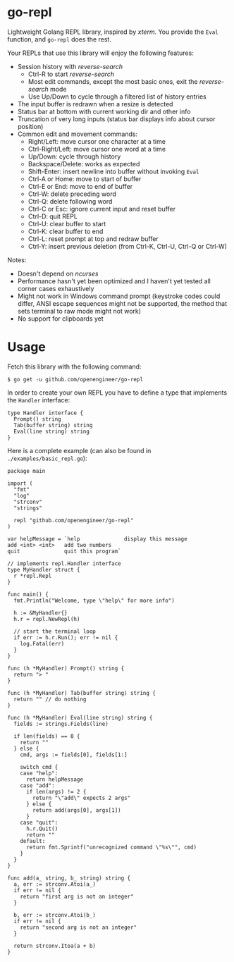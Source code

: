 # go-repl

Lightweight Golang REPL library, inspired by *xterm*. You provide the `Eval` function, and `go-repl` does the rest.

Your REPLs that use this library will enjoy the following features:
* Session history with *reverse-search*
  * Ctrl-R to start *reverse-search*
  * Most edit commands, except the most basic ones, exit the *reverse-search* mode
  * Use Up/Down to cycle through a filtered list of history entries
* The input buffer is redrawn when a resize is detected
* Status bar at bottom with current working dir and other info
* Truncation of very long inputs (status bar displays info about cursor position)
* Common edit and movement commands:
   * Right/Left: move cursor one character at a time
   * Ctrl-Right/Left: move cursor one word at a time
   * Up/Down: cycle through history
   * Backspace/Delete: works as expected
   * Shift-Enter: insert newline into buffer without invoking `Eval`
   * Ctrl-A or Home: move to start of buffer
   * Ctrl-E or End: move to end of buffer
   * Ctrl-W: delete preceding word
   * Ctrl-Q: delete following word
   * Ctrl-C or Esc: ignore current input and reset buffer
   * Ctrl-D: quit REPL
   * Ctrl-U: clear buffer to start
   * Ctrl-K: clear buffer to end
   * Ctrl-L: reset prompt at top and redraw buffer
   * Ctrl-Y: insert previous deletion (from Ctrl-K, Ctrl-U, Ctrl-Q or Ctrl-W)

Notes: 
*  Doesn't depend on *ncurses*
*  Performance hasn't yet been optimized and I haven't yet tested all corner cases exhaustively
*  Might not work in Windows command prompt (keystroke codes could differ, ANSI escape sequences might not be supported, the method that sets terminal to raw mode might not work)
*  No support for clipboards yet

# Usage

Fetch this library with the following command:
```shell
$ go get -u github.com/openengineer/go-repl
```

In order to create your own REPL you have to define a type that implements the `Handler` interface:
```golang
type Handler interface {
  Prompt() string
  Tab(buffer string) string
  Eval(line string) string
}
```

Here is a complete example (can also be found in `./examples/basic_repl.go`):

```golang
package main

import (
  "fmt"
  "log"
  "strconv"
  "strings"

  repl "github.com/openengineer/go-repl"
)

var helpMessage = `help              display this message
add <int> <int>   add two numbers
quit              quit this program`

// implements repl.Handler interface
type MyHandler struct {
  r *repl.Repl
}

func main() {
  fmt.Println("Welcome, type \"help\" for more info")

  h := &MyHandler{}
  h.r = repl.NewRepl(h)

  // start the terminal loop
  if err := h.r.Run(); err != nil {
    log.Fatal(err)
  }
}

func (h *MyHandler) Prompt() string {
  return "> " 
}

func (h *MyHandler) Tab(buffer string) string {
  return "" // do nothing
}

func (h *MyHandler) Eval(line string) string {
  fields := strings.Fields(line)

  if len(fields) == 0 {
    return ""
  } else {
    cmd, args := fields[0], fields[1:]

    switch cmd {
    case "help":
      return helpMessage
    case "add":
      if len(args) != 2 {
        return "\"add\" expects 2 args"
      } else {
        return add(args[0], args[1])
      }
    case "quit":
      h.r.Quit()
      return ""
    default:
      return fmt.Sprintf("unrecognized command \"%s\"", cmd)
    }
  }
}

func add(a_ string, b_ string) string {
  a, err := strconv.Atoi(a_)
  if err != nil {
    return "first arg is not an integer"
  }

  b, err := strconv.Atoi(b_)
  if err != nil {
    return "second arg is not an integer"
  }

  return strconv.Itoa(a + b)
}
```
